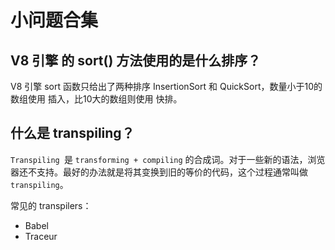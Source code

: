 # 小问题合集



## V8 引擎 的 sort() 方法使用的是什么排序？

V8 引擎 sort 函数只给出了两种排序 InsertionSort 和 QuickSort，数量小于10的数组使用 插入，比10大的数组则使用 快排。



## 什么是 transpiling？

`Transpiling `是 `transforming + compiling` 的合成词。对于一些新的语法，浏览器还不支持。最好的办法就是将其变换到旧的等价的代码，这个过程通常叫做 `transpiling`。

常见的 transpilers：

- Babel
- Traceur